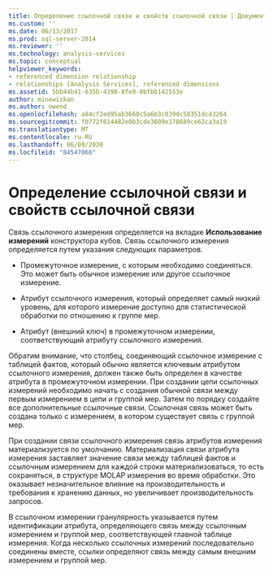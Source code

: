 ```yaml
---
title: Определение ссылочной связи и свойств ссылочной связи | Документация Майкрософт
ms.custom: ''
ms.date: 06/13/2017
ms.prod: sql-server-2014
ms.reviewer: ''
ms.technology: analysis-services
ms.topic: conceptual
helpviewer_keywords:
- referenced dimension relationship
- relationships [Analysis Services], referenced dimensions
ms.assetid: 5bb44b41-635b-4398-8fe9-0bfbb142553e
author: minewiskan
ms.author: owend
ms.openlocfilehash: a84cf2ed95ab3660c5a6b3c039dc58351dc43264
ms.sourcegitcommit: f0772f614482e0b3cde3609e178689ce62ca3a19
ms.translationtype: MT
ms.contentlocale: ru-RU
ms.lasthandoff: 06/09/2020
ms.locfileid: "84547068"
---
```

# <a name="define-a-referenced-relationship-and-referenced-relationship-properties"></a>Определение ссылочной связи и свойств ссылочной связи
  Связь ссылочного измерения определяется на вкладке **Использование измерений** конструктора кубов. Связь ссылочного измерения определяется путем указания следующих параметров.  
  
-   Промежуточное измерение, с которым необходимо соединяться. Это может быть обычное измерение или другое ссылочное измерение.  
  
-   Атрибут ссылочного измерения, который определяет самый низкий уровень, для которого измерение доступно для статистической обработки по отношению к группе мер.  
  
-   Атрибут (внешний ключ) в промежуточном измерении, соответствующий атрибуту ссылочного измерения.  
  
 Обратим внимание, что столбец, соединяющий ссылочное измерение с таблицей фактов, который обычно является ключевым атрибутом ссылочного измерения, должен также быть определен в качестве атрибута в промежуточном измерении. При создании цепи ссылочных измерений необходимо начать с создания обычной связи между первым измерением в цепи и группой мер. Затем по порядку создайте все дополнительные ссылочные связи. Ссылочная связь может быть создана только c измерением, в котором существует связь с группой мер.  
  
 При создании связи ссылочного измерения связь атрибутов измерения материализуется по умолчанию. Материализация связи атрибута измерения заставляет значение связи между таблицей фактов и ссылочным измерением для каждой строки материализоваться, то есть сохраняться, в структуре MOLAP измерения во время обработки. Это оказывает незначительное влияние на производительность и требования к хранению данных, но увеличивает производительность запросов.  
  
 В ссылочном измерении гранулярность указывается путем идентификации атрибута, определяющего связь между ссылочным измерением и группой мер, соответствующей главной таблице измерения. Когда несколько ссылочных измерений последовательно соединены вместе, ссылки определяют связь между самым внешним измерением и группой мер.  
  
  
